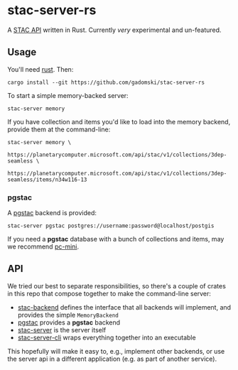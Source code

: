 # stac-server-rs

A [STAC API](https://github.com/radiantearth/stac-api-spec) written in Rust.
Currently _very_ experimental and un-featured.

## Usage

You'll need [rust](https://rustup.rs/).
Then:

```shell
cargo install --git https://github.com/gadomski/stac-server-rs
```

To start a simple memory-backed server:

```shell
stac-server memory
```

If you have collection and items you'd like to load into the memory backend, provide them at the command-line:

```shell
stac-server memory \
    https://planetarycomputer.microsoft.com/api/stac/v1/collections/3dep-seamless \
    https://planetarycomputer.microsoft.com/api/stac/v1/collections/3dep-seamless/items/n34w116-13
```

### pgstac

A [pgstac](https://github.com/stac-utils/pgstac) backend is provided:

```shell
stac-server pgstac postgres://username:password@localhost/postgis
```

If you need a **pgstac** database with a bunch of collections and items, may we recommend [pc-mini](https://github.com/gadomski/pc-mini).

## API

We tried our best to separate responsibilities, so there's a couple of crates in this repo that compose together to make the command-line server:

- [stac-backend](./stac-backend/) defines the interface that all backends will implement, and provides the simple `MemoryBackend`
- [pgstac](./pgstac/) provides a **pgstac** backend
- [stac-server](./stac-server/) is the server itself
- [stac-server-cli](./stac-server-cli/) wraps everything together into an executable

This hopefully will make it easy to, e.g., implement other backends, or use the server api in a different application (e.g. as part of another service).
